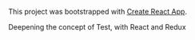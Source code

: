 This project was bootstrapped with [Create React App](https://github.com/facebookincubator/create-react-app).

Deepening the concept of Test, with React and Redux
